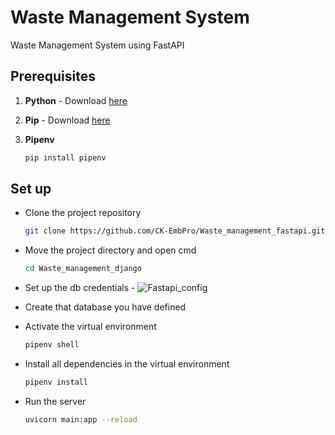 # Waste Management System

Waste Management System using FastAPI 

## Prerequisites

1. **Python** - Download [here](https://python.org)

2. **Pip** - Download [here](https://pip.pypa.io/en/stable/installation/)

3. **Pipenv**
   ```bash
   pip install pipenv

## Set up

* Clone the project repository
   ```bash
   git clone https://github.com/CK-EmbPro/Waste_management_fastapi.git

* Move the project directory and open cmd
   ```bash
   cd Waste_management_django

* Set up the db credentials - ![Fastapi_config](./app/public/fastapi_config2.png)

* Create that database you have defined

* Activate the virtual environment
   ```bash
   pipenv shell

* Install all dependencies in the virtual environment
   ```bash
   pipenv install


* Run the server
   ```bash
   uvicorn main:app --reload